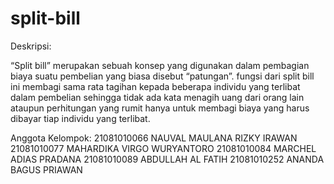 # split-bill

Deskripsi:

“Split bill” merupakan sebuah konsep yang digunakan dalam pembagian biaya suatu pembelian yang biasa disebut “patungan”. fungsi dari split bill ini membagi sama rata tagihan kepada beberapa individu  yang terlibat dalam pembelian sehingga tidak ada kata menagih uang dari orang lain ataupun perhitungan yang rumit hanya untuk membagi biaya yang harus dibayar tiap individu yang terlibat.

Anggota Kelompok:
21081010066	NAUVAL MAULANA RIZKY IRAWAN
21081010077  MAHARDIKA VIRGO WURYANTORO
21081010084	MARCHEL ADIAS PRADANA
21081010089  ABDULLAH AL FATIH
21081010252  ANANDA BAGUS PRIAWAN
